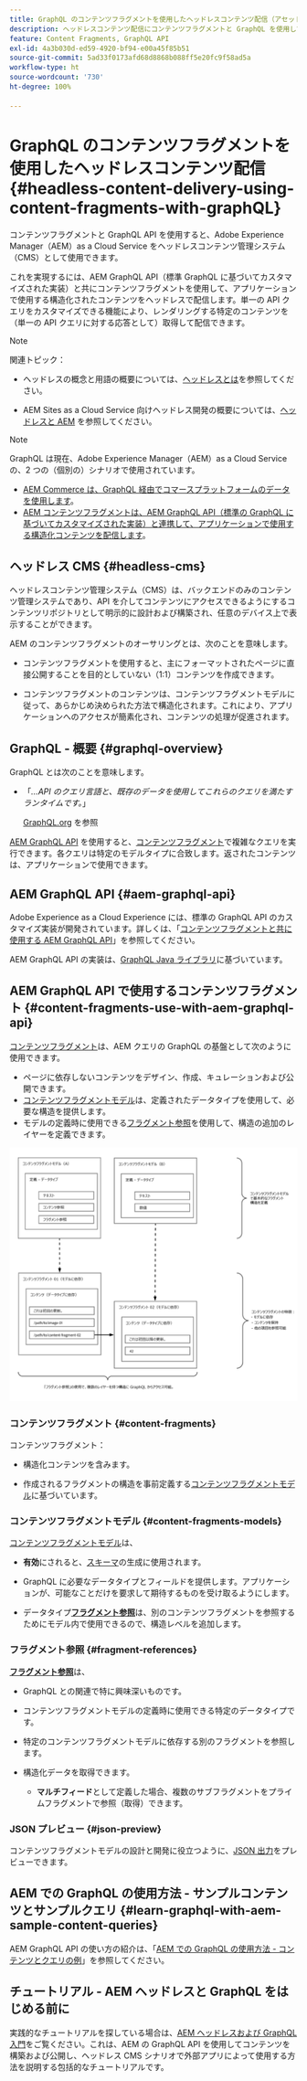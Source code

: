 ```yaml
---
title: GraphQL のコンテンツフラグメントを使用したヘッドレスコンテンツ配信（アセット - コンテンツフラグメント）
description: ヘッドレスコンテンツ配信にコンテンツフラグメントと GraphQL を使用して AEM ヘッドレス CMS を実現するための基本的な概念について説明します。
feature: Content Fragments, GraphQL API
exl-id: 4a3b030d-ed59-4920-bf94-e00a45f85b51
source-git-commit: 5ad33f0173afd68d8868b088ff5e20fc9f58ad5a
workflow-type: ht
source-wordcount: '730'
ht-degree: 100%

---
```


# GraphQL のコンテンツフラグメントを使用したヘッドレスコンテンツ配信 {#headless-content-delivery-using-content-fragments-with-graphQL}

コンテンツフラグメントと GraphQL API を使用すると、Adobe Experience Manager（AEM）as a Cloud Service をヘッドレスコンテンツ管理システム（CMS）として使用できます。

これを実現するには、AEM GraphQL API（標準 GraphQL に基づいてカスタマイズされた実装）と共にコンテンツフラグメントを使用して、アプリケーションで使用する構造化されたコンテンツをヘッドレスで配信します。単一の API クエリをカスタマイズできる機能により、レンダリングする特定のコンテンツを（単一の API クエリに対する応答として）取得して配信できます。

>[!NOTE]
>
>関連トピック：
>
>* ヘッドレスの概念と用語の概要については、[ヘッドレスとは](/help/headless/what-is-headless.md)を参照してください。
>
>* AEM Sites as a Cloud Service 向けヘッドレス開発の概要については、[ヘッドレスと AEM](/help/headless/introduction.md) を参照してください。

>[!NOTE]
>
>GraphQL は現在、Adobe Experience Manager（AEM）as a Cloud Service の、2 つの（個別の）シナリオで使用されています。
>
>* [AEM Commerce は、GraphQL 経由でコマースプラットフォームのデータを使用します](/help/commerce-cloud/integrating/magento.md)。
>* [AEM コンテンツフラグメントは、AEM GraphQL API（標準の GraphQL に基づいてカスタマイズされた実装）と連携して、アプリケーションで使用する構造化コンテンツを配信します](/help/headless/graphql-api/content-fragments.md)。

## ヘッドレス CMS {#headless-cms}

ヘッドレスコンテンツ管理システム（CMS）は、バックエンドのみのコンテンツ管理システムであり、API を介してコンテンツにアクセスできるようにするコンテンツリポジトリとして明示的に設計および構築され、任意のデバイス上で表示することができます。

AEM のコンテンツフラグメントのオーサリングとは、次のことを意味します。

* コンテンツフラグメントを使用すると、主にフォーマットされたページに直接公開することを目的としていない（1:1）コンテンツを作成できます。

* コンテンツフラグメントのコンテンツは、コンテンツフラグメントモデルに従って、あらかじめ決められた方法で構造化されます。これにより、アプリケーションへのアクセスが簡素化され、コンテンツの処理が促進されます。

## GraphQL - 概要 {#graphql-overview}

GraphQL とは次のことを意味します。

* 「*...API のクエリ言語と、既存のデータを使用してこれらのクエリを満たすランタイムです。*」

  [GraphQL.org](https://graphql.org) を参照

[AEM GraphQL API](#aem-graphql-api) を使用すると、[コンテンツフラグメント](/help/assets/content-fragments/content-fragments.md)で複雑なクエリを実行できます。各クエリは特定のモデルタイプに合致します。返されたコンテンツは、アプリケーションで使用できます。

## AEM GraphQL API {#aem-graphql-api}

Adobe Experience as a Cloud Experience には、標準の GraphQL API のカスタマイズ実装が開発されています。詳しくは、「[コンテンツフラグメントと共に使用する AEM GraphQL API](/help/headless/graphql-api/content-fragments.md)」を参照してください。

AEM GraphQL API の実装は、[GraphQL Java ライブラリ](https://graphql.org/code/#java)に基づいています。

## AEM GraphQL API で使用するコンテンツフラグメント {#content-fragments-use-with-aem-graphql-api}

[コンテンツフラグメント](#content-fragments)は、AEM クエリの GraphQL の基盤として次のように使用できます。

* ページに依存しないコンテンツをデザイン、作成、キュレーションおよび公開できます。
* [コンテンツフラグメントモデル](#content-fragments-models)は、定義されたデータタイプを使用して、必要な構造を提供します。
* モデルの定義時に使用できる[フラグメント参照](#fragment-references)を使用して、構造の追加のレイヤーを定義できます。

![GraphQL と共に使用するコンテンツフラグメント](assets/cfm-nested-01.png " GraphQL と共に使用するコンテンツフラグメント")

### コンテンツフラグメント {#content-fragments}

コンテンツフラグメント：

* 構造化コンテンツを含みます。

* 作成されるフラグメントの構造を事前定義する[コンテンツフラグメントモデル](#content-fragments-models)に基づいています。

### コンテンツフラグメントモデル {#content-fragments-models}

[コンテンツフラグメントモデル](/help/assets/content-fragments/content-fragments-models.md)は、

* **有効**&#x200B;にされると、[スキーマ](https://graphql.org/learn/schema/)の生成に使用されます。

* GraphQL に必要なデータタイプとフィールドを提供します。アプリケーションが、可能なことだけを要求して期待するものを受け取るようにします。

* データタイプ&#x200B;**[フラグメント参照](#fragment-references)**&#x200B;は、別のコンテンツフラグメントを参照するためにモデル内で使用できるので、構造レベルを追加します。

### フラグメント参照 {#fragment-references}

**[フラグメント参照](/help/assets/content-fragments/content-fragments-models.md#fragment-reference-nested-fragments)**&#x200B;は、

* GraphQL との関連で特に興味深いものです。

* コンテンツフラグメントモデルの定義時に使用できる特定のデータタイプです。

* 特定のコンテンツフラグメントモデルに依存する別のフラグメントを参照します。

* 構造化データを取得できます。

   * **マルチフィード**&#x200B;として定義した場合、複数のサブフラグメントをプライムフラグメントで参照（取得）できます。

### JSON プレビュー {#json-preview}

コンテンツフラグメントモデルの設計と開発に役立つように、[JSON 出力](/help/assets/content-fragments/content-fragments-json-preview.md)をプレビューできます。

## AEM での GraphQL の使用方法 - サンプルコンテンツとサンプルクエリ {#learn-graphql-with-aem-sample-content-queries}

AEM GraphQL API の使い方の紹介は、「[AEM での GraphQL の使用方法 - コンテンツとクエリの例](/help/headless/graphql-api/sample-queries.md)」を参照してください。

## チュートリアル - AEM ヘッドレスと GraphQL をはじめる前に

実践的なチュートリアルを探している場合は、[AEM ヘッドレスおよび GraphQL 入門](https://experienceleague.adobe.com/docs/experience-manager-learn/getting-started-with-aem-headless/graphql/overview.html?lang=ja)をご覧ください。これは、AEM の GraphQL API を使用してコンテンツを構築および公開し、ヘッドレス CMS シナリオで外部アプリによって使用する方法を説明する包括的なチュートリアルです。
